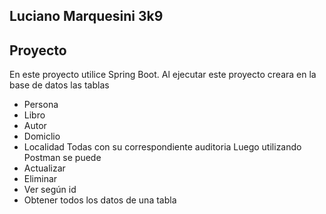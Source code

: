 ## Luciano Marquesini 3k9
## Proyecto
En este proyecto utilice Spring Boot.
Al ejecutar este proyecto creara en la base de datos las tablas
- Persona
- Libro
- Autor
- Domiclio
- Localidad
  Todas con su correspondiente auditoria
  Luego utilizando Postman se puede
- Actualizar
- Eliminar
- Ver según id
- Obtener todos los datos de una tabla
